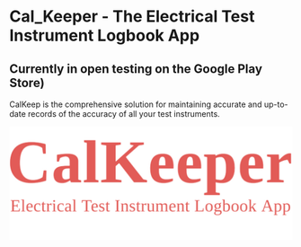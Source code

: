 # Cal_Keeper - The Electrical Test Instrument Logbook App

## Currently in open testing on the Google Play Store)

CalKeep is the comprehensive solution for maintaining accurate and up-to-date records of the accuracy of all your test instruments.

![Branding](./assets/branding.png)
